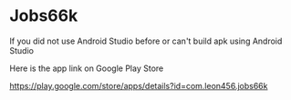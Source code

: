 Jobs66k
=======

If you did not use Android Studio before or can't build apk using Android Studio

Here is the app link on Google Play Store

https://play.google.com/store/apps/details?id=com.leon456.jobs66k
